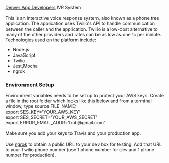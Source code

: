 ﻿<a href='https://www.codedenver.com'>Denver App Developers</a> IVR System
<br/><br/>
This is an interactive voice response system, also known as a phone tree application.  The application uses Twilio's API to handle communication between the caller and the application.  Twilio is a low-cost alternative to many of the other providers and rates can be as low as one 1c per minute.  Technologies used on the platform include:<br/>
<ul>
<li>Node.js</li>
<li>JavaScript</li>
<li>Twilio</li>
<li>Jest,Mocha</li>
<li>ngrok</li>
</ul>
<h3>Environment Setup</h3>
Environment variables needs to be set up to protect your AWS keys. Create a file in the root folder which looks like this below and from a terminal window, type source FILE_NAME:<br/>
export SES_KEY='YOUR_AWS_KEY'<br/>
export SES_SECRET='YOUR_AWS_SECRET'<br/>
export ERROR_EMAIL_ADDR='bob@gmail.com'
<br/><br/>
Make sure you add your keys to Travis and your production app.
<br/><br/>
Use <a href="https://ngrok.com">ngrok</a> to obtain a public URL to your dev box for testing.  Add that URL to your Twilio phone number (use 1 phone number for dev and 1 phone number for production).